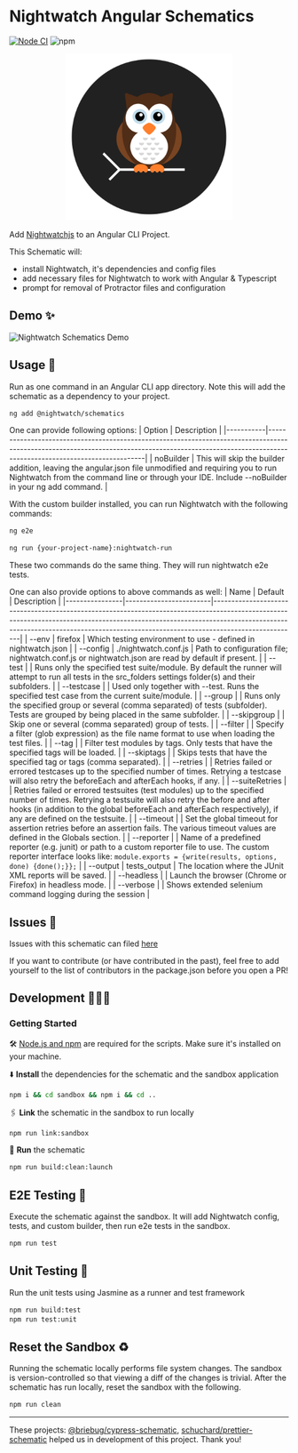# Nightwatch Angular Schematics

[![Node CI](https://github.com/nightwatchjs/nightwatch-schematics/actions/workflows/build.yml/badge.svg?branch=main)](https://github.com/nightwatchjs/nightwatch-schematics/actions/workflows/build.yml)
![npm](https://img.shields.io/npm/v/@nightwatch/schematics)


<p align="center">
  <img alt="Nightwatch.js Schematic Logo" src=".github/assets/nightwatch-logo.svg" width=300 />
</p>

Add [Nightwatchjs](https://nightwatchjs.org/) to an Angular CLI Project.

This Schematic will:

- install Nightwatch,  it's dependencies and config files
- add necessary files for Nightwatch to work with Angular & Typescript
- prompt for removal of Protractor files and configuration

## Demo ✨
![Nightwatch Schematics Demo](https://raw.githubusercontent.com/nightwatchjs/nightwatch-schematics/main/.github/assets/nightwatch-schematics.gif)
## Usage 🚀

Run as one command in an Angular CLI app directory. Note this will add the schematic as a dependency to your project.

```bash
ng add @nightwatch/schematics
```

One can provide following options:
| Option    | Description                                                                                                                                                                                           |
|-----------|-------------------------------------------------------------------------------------------------------------------------------------------------------------------------------------------------------|
| noBuilder | This will skip the builder addition, leaving the angular.json file unmodified and requiring you to run Nightwatch from the command line or through your IDE. Include --noBuilder in your ng add command. |

<!-- ### Options: install globally

```bash
npm install -g @nightwatch/schematics
```

Then in an Angular CLI project run

```bash
ng g @nightwatch/schematics
``` -->
With the custom builder installed, you can run Nightwatch with the following commands:

```bash
ng e2e
```

```bash
ng run {your-project-name}:nightwatch-run
```

These two commands do the same thing. They will run nightwatch e2e tests.

One can also provide options to above commands as well:
| Name           | Default                | Description                                                                                                                                                                                                                                                      |
|----------------|------------------------|------------------------------------------------------------------------------------------------------------------------------------------------------------------------------------------------------------------------------------------------------------------|
| --env          | firefox                | Which testing environment to use - defined in nightwatch.json                                                                                                                                                                                                    |
| --config       | ./nightwatch.conf.js | Path to configuration file; nightwatch.conf.js or nightwatch.json are read by default if present.                                                                                                                                                                |
| --test         |                        | Runs only the specified test suite/module. By default the runner will attempt to run all tests in the src_folders settings folder(s) and their subfolders.                                                                                                       |
| --testcase     |                        | Used only together with --test. Runs the specified test case from the current suite/module.                                                                                                                                                                      |
| --group        |                        | Runs only the specified group or several (comma separated) of tests (subfolder). Tests are grouped by being placed in the same subfolder.                                                                                                                        |
| --skipgroup    |                        | Skip one or several (comma separated) group of tests.                                                                                                                                                                                                            |
| --filter       |                        | Specify a filter (glob expression) as the file name format to use when loading the test files.                                                                                                                                                                   |
| --tag          |                        | Filter test modules by tags. Only tests that have the specified tags will be loaded.                                                                                                                                                                             |
| --skiptags     |                        | Skips tests that have the specified tag or tags (comma separated).                                                                                                                                                                                               |
| --retries      |                        | Retries failed or errored testcases up to the specified number of times. Retrying a testcase will also retry the beforeEach and afterEach hooks, if any.                                                                                                         |
| --suiteRetries |                        | Retries failed or errored testsuites (test modules) up to the specified number of times. Retrying a testsuite will also retry the before and after hooks (in addition to the global beforeEach and afterEach respectively), if any are defined on the testsuite. |
| --timeout      |                        | Set the global timeout for assertion retries before an assertion fails. The various timeout values are defined in the Globals section.                                                                                                                           |
| --reporter     |                        | Name of a predefined reporter (e.g. junit) or path to a custom reporter file to use.  The custom reporter interface looks like: ```module.exports = {write(results, options, done) {done();}};```                                            |
| --output       | tests_output           | The location where the JUnit XML reports will be saved.                                                                                                                                                                                                          |
| --headless     |                        | Launch the browser (Chrome or Firefox) in headless mode.                                                                                                                                                                                                         |
| --verbose      |                        | Shows extended selenium command logging during the session                                                                                                                                                                                                       |

## Issues 🐛

Issues with this schematic can filed [here](https://github.com/nightwatchjs/nightwatch-schematics/issues)

If you want to contribute (or have contributed in the past), feel free to add yourself to the list of contributors in the package.json before you open a PR!

## Development 👩🏽‍💻

### Getting Started

🛠️ [Node.js and npm](https://docs.npmjs.com/downloading-and-installing-node-js-and-npm) are required for the scripts. Make sure it's installed on your machine.

⬇️ **Install** the dependencies for the schematic and the sandbox application

```bash
npm i && cd sandbox && npm i && cd ..
```

🖇 **Link** the schematic in the sandbox to run locally

```bash
npm run link:sandbox
```

🏃 **Run** the schematic

```bash
npm run build:clean:launch
```

## E2E Testing 🧪

Execute the schematic against the sandbox. It will add Nightwatch config, tests, and custom builder, then run e2e tests in the sandbox.

```bash
npm run test
```

## Unit Testing 🧪

Run the unit tests using Jasmine as a runner and test framework

```bash
npm run build:test
npm run test:unit
```

## Reset the Sandbox ♻️

Running the schematic locally performs file system changes. The sandbox is version-controlled so that viewing a diff of the changes is trivial. After the schematic has run locally, reset the sandbox with the following.

```bash
npm run clean
```

---

These projects: [@briebug/cypress-schematic](https://github.com/briebug/cypress-schematic/), [schuchard/prettier-schematic](https://github.com/schuchard/prettier-schematic) helped us in development of this project. Thank you!
